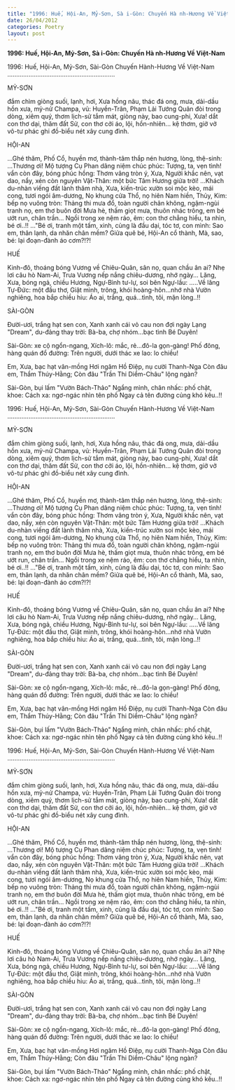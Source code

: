 ```yaml
---
title: "1996: Huế, Hội-An, Mỷ-Sơn, Sà i-Gòn: Chuyến Hà nh-Hương Về Việt-Nam"
date: 26/04/2012
categories: Poetry
layout: post
---
```


**1996: Huế, Hội-An, Mỷ-Sơn, Sà i-Gòn: Chuyến Hà nh-Hương Về Việt-Nam**

1996: Huế, Hội-An, Mỷ-Sơn, Sài-Gòn
Chuyến Hành-Hương Về Việt-Nam
.............................................................

MỶ-SƠN

đắm chìm giòng suối, lạnh, hơi, Xưa
hồng nâu, thác đá o­ng, mưa, dải-dầu
hồn xưa, mỷ-nử Champa, vủ:
Huyền-Trân, Phạm Lải Tướng Quân đòi
trong dòng, xiêm quý, thơm lịch-sử
tắm mát, giòng này, bao cung-phi, Xưa!
dắt con thơ dại, thăm đất Sử,
con thơ cởi áo, lội, hồn-nhiên...
kệ thơm, giở vở vô-tư
phác ghi đồ-biểu nét xây cung đình.


HỘI-AN

...Ghé thăm, Phố Cổ, huyền mơ,
thành-tâm thắp nén hương, lòng, thệ-sinh:
...Thương ơi! Mộ tượng Cụ Phan
dâng niệm chúc phúc: Tượng, ta, vẹn tình!
vẩn còn đây, bóng phúc hồng:
Thơm vâng tròn ý, Xưa, Người khắc nên,
vạt dao, nẩy, xén còn nguyên
Vật-Thân: một bức Tâm Hương giửa trời!
...Khách du-nhàn viếng đất lành
thăm nhà, Xưa, kiến-trúc xườn soi mộc kèo,
mái cong, tươi ngói âm-dương,
Nọ khung cửa Thổ, nọ hiên Nam hiền,
Thủy, Kim: bếp nọ vuông tròn:
Thảng thi mưa đổ, toàn người chân không,
ngậm-ngùi tranh nọ, em thơ buôn đời
Mưa hè, thấm giọt mưa, thuôn
nhác trông, em bé ướt run, chân trần...
Ngồi trong xe nệm ráo, êm:
con thơ chẳng hiểu, ta nhìn, bé ơi..!!
..."Bé ơi, tranh một tấm, xinh,
củng là đầu dại, tóc tơ, con mình:
Sao em, thân lạnh, da nhăn chân mềm?
Giửa quê bé, Hội-An cổ thành,
Mà, sao, bé: lại đoạn-đành áo cơm?!?!




HUẾ

Kinh-đô, thoáng bóng Vương về
Chiêu-Quân, sân nọ, quan chầu ân ai?
Nhẹ lơi câu hò Nam-Ai,
Trưa Vương nếp nắng chiêu-dương, nhớ ngày...
Lăng, Xưa, bóng ngả, chiều Hương,
Ngự-Bình tư-lự, soi bên Ngự-lầu:
.....Về lăng Tự-Đức: một đầu thơ,
Giật mình, trông, khói hoàng-hôn...nhớ nhà
Vườn nghiêng, hoa bắp chiều hiu:
Áo ai, trắng, quá...tình, tôi, mặn lòng..!!


SÀI-GÒN

Đười-ươi, trắng hạt sen con,
Xanh xanh cái vỏ cau non đợi ngày
Lạng "Dream", du-đảng thay trời:
Bà-ba, chợ nhóm...bạc tình Bé Duyên!
  
Sài-Gòn: xe cộ ngổn-ngang,
Xích-lô: mắc, rẻ...đô-la gọn-gàng!
Phố đông, hàng quán đổ đường:
Trên người, dưới thác xe lao: lo chiều!

Em, Xưa, bạc hạt vân-mồng
Hơi ngâm Hồ Điệp, nụ cười Thanh-Nga
Còn đâu em, Thẩm Thúy-Hằng;
Còn đâu "Trần Thi Diểm-Châu" lộng ngàn?

Sài-Gòn, bụi lấm "Vườn Bách-Thảo"
Ngẩng mình, chân nhấc: phố chật, khoe:
Cách xa: ngơ-ngác nhìn tên phố
Ngay cả tên đường củng khó kêu..!!

1996: Huế, Hội-An, Mỷ-Sơn, Sài-Gòn
Chuyến Hành-Hương Về Việt-Nam
.............................................................

MỶ-SƠN

đắm chìm giòng suối, lạnh, hơi, Xưa
hồng nâu, thác đá o­ng, mưa, dải-dầu
hồn xưa, mỷ-nử Champa, vủ:
Huyền-Trân, Phạm Lải Tướng Quân đòi
trong dòng, xiêm quý, thơm lịch-sử
tắm mát, giòng này, bao cung-phi, Xưa!
dắt con thơ dại, thăm đất Sử,
con thơ cởi áo, lội, hồn-nhiên...
kệ thơm, giở vở vô-tư
phác ghi đồ-biểu nét xây cung đình.


HỘI-AN

...Ghé thăm, Phố Cổ, huyền mơ,
thành-tâm thắp nén hương, lòng, thệ-sinh:
...Thương ơi! Mộ tượng Cụ Phan
dâng niệm chúc phúc: Tượng, ta, vẹn tình!
vẩn còn đây, bóng phúc hồng:
Thơm vâng tròn ý, Xưa, Người khắc nên,
vạt dao, nẩy, xén còn nguyên
Vật-Thân: một bức Tâm Hương giửa trời!
...Khách du-nhàn viếng đất lành
thăm nhà, Xưa, kiến-trúc xườn soi mộc kèo,
mái cong, tươi ngói âm-dương,
Nọ khung cửa Thổ, nọ hiên Nam hiền,
Thủy, Kim: bếp nọ vuông tròn:
Thảng thi mưa đổ, toàn người chân không,
ngậm-ngùi tranh nọ, em thơ buôn đời
Mưa hè, thấm giọt mưa, thuôn
nhác trông, em bé ướt run, chân trần...
Ngồi trong xe nệm ráo, êm:
con thơ chẳng hiểu, ta nhìn, bé ơi..!!
..."Bé ơi, tranh một tấm, xinh,
củng là đầu dại, tóc tơ, con mình:
Sao em, thân lạnh, da nhăn chân mềm?
Giửa quê bé, Hội-An cổ thành,
Mà, sao, bé: lại đoạn-đành áo cơm?!?!




HUẾ

Kinh-đô, thoáng bóng Vương về
Chiêu-Quân, sân nọ, quan chầu ân ai?
Nhẹ lơi câu hò Nam-Ai,
Trưa Vương nếp nắng chiêu-dương, nhớ ngày...
Lăng, Xưa, bóng ngả, chiều Hương,
Ngự-Bình tư-lự, soi bên Ngự-lầu:
.....Về lăng Tự-Đức: một đầu thơ,
Giật mình, trông, khói hoàng-hôn...nhớ nhà
Vườn nghiêng, hoa bắp chiều hiu:
Áo ai, trắng, quá...tình, tôi, mặn lòng..!!


SÀI-GÒN

Đười-ươi, trắng hạt sen con,
Xanh xanh cái vỏ cau non đợi ngày
Lạng "Dream", du-đảng thay trời:
Bà-ba, chợ nhóm...bạc tình Bé Duyên!
  
Sài-Gòn: xe cộ ngổn-ngang,
Xích-lô: mắc, rẻ...đô-la gọn-gàng!
Phố đông, hàng quán đổ đường:
Trên người, dưới thác xe lao: lo chiều!

Em, Xưa, bạc hạt vân-mồng
Hơi ngâm Hồ Điệp, nụ cười Thanh-Nga
Còn đâu em, Thẩm Thúy-Hằng;
Còn đâu "Trần Thi Diểm-Châu" lộng ngàn?

Sài-Gòn, bụi lấm "Vườn Bách-Thảo"
Ngẩng mình, chân nhấc: phố chật, khoe:
Cách xa: ngơ-ngác nhìn tên phố
Ngay cả tên đường củng khó kêu..!!

1996: Huế, Hội-An, Mỷ-Sơn, Sài-Gòn
Chuyến Hành-Hương Về Việt-Nam
.............................................................

MỶ-SƠN

đắm chìm giòng suối, lạnh, hơi, Xưa
hồng nâu, thác đá o­ng, mưa, dải-dầu
hồn xưa, mỷ-nử Champa, vủ:
Huyền-Trân, Phạm Lải Tướng Quân đòi
trong dòng, xiêm quý, thơm lịch-sử
tắm mát, giòng này, bao cung-phi, Xưa!
dắt con thơ dại, thăm đất Sử,
con thơ cởi áo, lội, hồn-nhiên...
kệ thơm, giở vở vô-tư
phác ghi đồ-biểu nét xây cung đình.


HỘI-AN

...Ghé thăm, Phố Cổ, huyền mơ,
thành-tâm thắp nén hương, lòng, thệ-sinh:
...Thương ơi! Mộ tượng Cụ Phan
dâng niệm chúc phúc: Tượng, ta, vẹn tình!
vẩn còn đây, bóng phúc hồng:
Thơm vâng tròn ý, Xưa, Người khắc nên,
vạt dao, nẩy, xén còn nguyên
Vật-Thân: một bức Tâm Hương giửa trời!
...Khách du-nhàn viếng đất lành
thăm nhà, Xưa, kiến-trúc xườn soi mộc kèo,
mái cong, tươi ngói âm-dương,
Nọ khung cửa Thổ, nọ hiên Nam hiền,
Thủy, Kim: bếp nọ vuông tròn:
Thảng thi mưa đổ, toàn người chân không,
ngậm-ngùi tranh nọ, em thơ buôn đời
Mưa hè, thấm giọt mưa, thuôn
nhác trông, em bé ướt run, chân trần...
Ngồi trong xe nệm ráo, êm:
con thơ chẳng hiểu, ta nhìn, bé ơi..!!
..."Bé ơi, tranh một tấm, xinh,
củng là đầu dại, tóc tơ, con mình:
Sao em, thân lạnh, da nhăn chân mềm?
Giửa quê bé, Hội-An cổ thành,
Mà, sao, bé: lại đoạn-đành áo cơm?!?!




HUẾ

Kinh-đô, thoáng bóng Vương về
Chiêu-Quân, sân nọ, quan chầu ân ai?
Nhẹ lơi câu hò Nam-Ai,
Trưa Vương nếp nắng chiêu-dương, nhớ ngày...
Lăng, Xưa, bóng ngả, chiều Hương,
Ngự-Bình tư-lự, soi bên Ngự-lầu:
.....Về lăng Tự-Đức: một đầu thơ,
Giật mình, trông, khói hoàng-hôn...nhớ nhà
Vườn nghiêng, hoa bắp chiều hiu:
Áo ai, trắng, quá...tình, tôi, mặn lòng..!!


SÀI-GÒN

Đười-ươi, trắng hạt sen con,
Xanh xanh cái vỏ cau non đợi ngày
Lạng "Dream", du-đảng thay trời:
Bà-ba, chợ nhóm...bạc tình Bé Duyên!
  
Sài-Gòn: xe cộ ngổn-ngang,
Xích-lô: mắc, rẻ...đô-la gọn-gàng!
Phố đông, hàng quán đổ đường:
Trên người, dưới thác xe lao: lo chiều!

Em, Xưa, bạc hạt vân-mồng
Hơi ngâm Hồ Điệp, nụ cười Thanh-Nga
Còn đâu em, Thẩm Thúy-Hằng;
Còn đâu "Trần Thi Diểm-Châu" lộng ngàn?

Sài-Gòn, bụi lấm "Vườn Bách-Thảo"
Ngẩng mình, chân nhấc: phố chật, khoe:
Cách xa: ngơ-ngác nhìn tên phố
Ngay cả tên đường củng khó kêu..!!
